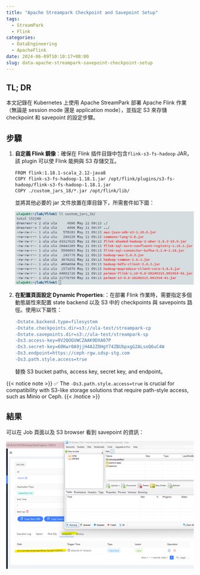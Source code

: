```yaml
---
title: "Apache Streampark Checkpoint and Savepoint Setup"
tags:
  - StreamPark
  - Flink
categories:
  - DataEngineering
  - ApacheFlink
date: 2024-06-09T10:10:17+08:00
slug: data-apache-streampark-savepoint-checkpoint-setup
---
```


## TL; DR

本文記錄在 Kubernetes 上使用 Apache StreamPark 部署 Apache Flink 作業（無論是 session mode 還是 application mode），並指定 S3 來存儲 checkpoint 和 savepoint 的設定步驟。

<!--more-->

## 步驟

1. **自定義 Flink 鏡像**：確保在 Flink 插件目錄中包含`flink-s3-fs-hadoop` JAR，該 plugin 可以使 Flink 能夠與 S3 存儲交互。

   ```docker
   FROM flink:1.18.1-scala_2.12-java8
   COPY flink-s3-fs-hadoop-1.18.1.jar /opt/flink/plugins/s3-fs-hadoop/flink-s3-fs-hadoop-1.18.1.jar
   COPY ./custom_jars_18/*.jar /opt/flink/lib/
   ```

   並將其他必要的 jar 文件放置在庫目錄下，所需套件如下圖：

   ![](jars.png)

2. **在配置頁面設定 Dynamic Properties**:：在部署 Flink 作業時，需要指定多個動態屬性來配置 state backend 以及 S3 中的 checkpoints 與 savepoints 路徑。使用以下屬性：

   ```diff
   -Dstate.backend.type=filesystem
   -Dstate.checkpoints.dir=s3://ula-test/streampark-cp
   -Dstate.savepoints.dir=s3://ula-test/streampark-sp
   -Ds3.access-key=0V2QOGVWCZAAK9DXA07P
   -Ds3.secret-key=60Kwr0A9jjH4A2ZOHgY74ZBUbpxgG2ALsoQ6uC4W
   -Ds3.endpoint=https://ceph-rgw.sdsp-stg.com
   -Ds3.path.style.access=true
   ```

   替換 S3 bucket paths, access key, secret key, and endpoint。

{{< notice note >}}
✅ The `-Ds3.path.style.access=true` is crucial for compatibility with S3-like storage solutions that require path-style access, such as Minio or Ceph.
{{< /notice >}}

## 結果

可以在 Job 頁面以及 S3 browser 看到 savepoint 的資訊：

![](result.png)

